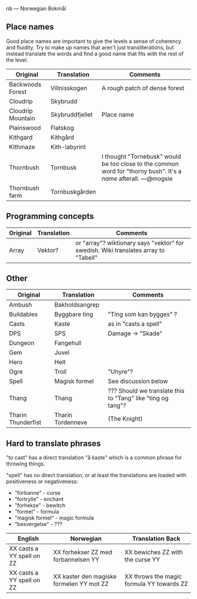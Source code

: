 nb — Norwegian Bokmål

Place names
-----------

Good place names are important to give the levels a sense of coherency and fluidity.  Try to make up names that aren't just transliterations, but instead translate the words and find a good name that fits with the rest of the level.

| Original | Translation | Comments|
|----------|-------------|---------|
| Backwoods Forest | Villnisskogen | A rough patch of dense forest |
| Cloudrip | Skybrudd |  |
| Cloudrip Mountain | Skybruddfjellet | Place name |
| Plainswood | Flatskog |
| Kithgard | Kithgård |
| Kithmaze | Kith-labyrint |
| Thornbush | Tornbusk | I thought "Tornebusk" would be too close to the common word for "thorny bush". It's a _name_ afterall. —@mogsie |
| Thornbush farm | Tornbuskgården |

Programming concepts
--------------------

| Original | Translation | Comments
|----------|-------------|---|
| Array | Vektor? | or "array"? wiktionary says "vektor" for swedish. Wiki translates array to "Tabell" |


Other
-----
| Original   | Translation    | Comments               |
|------------|----------------|------------------------|
| Ambush     | Bakholdsangrep |                        |
| Buildables | Byggbare ting  | "Ting som kan bygges" ?|
| Casts      | Kaste          | as in "casts a spell"  |
| DPS        | SPS            | Damage → "Skade"       |
| Dungeon    | Fangehull      |                        |
| Gem        | Juvel          |                        |
| Hero       | Helt           |                        |
| Ogre       | Troll          | "Uhyre"?               |
| Spell      | Magisk formel  | See discussion below   |
| Thang      | Thang          | ??? Should we translate this to "Tang" like "ting og tang"?|
| Tharin Thunderfist          | Tharin Tordenneve      | (The Knight) |

Hard to translate phrases
-------------------------

"to cast" has a direct translation "å kaste" which is a common phrase for throwing things.

"spell" has no direct translation, or at least the translations are loaded with positiveness or negativeness:
* "forbanne" - curse
* "fortrylle" - enchant
* "forhekse" - bewitch
* "formel" - formula
* "magisk formel" - magic formula
* "besvergelse" - ???

|English|Norwegian|Translation Back|
|-------|---------|----------------|
|XX casts a YY spell on ZZ|XX forhekser ZZ med forbannelsen YY|XX bewiches ZZ with the curse YY|
|XX casts a YY spell on ZZ|XX kaster den magiske formelen YY mot ZZ|XX throws the magic formula YY towards ZZ|